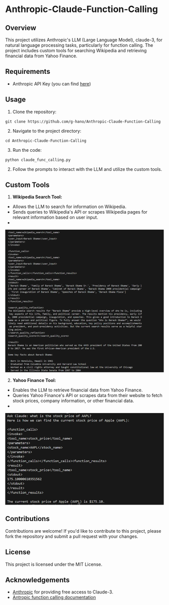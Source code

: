 # Anthropic-Claude-Function-Calling

## Overview
This project utilizes Anthropic's LLM (Large Language Model), claude-3, for natural language processing tasks, particularly for function calling. The project includes custom tools for searching Wikipedia and retrieving financial data from Yahoo Finance.

## Requirements
- Anthropic API Key (you can find [here](https://www.anthropic.com/))

## Usage
1. Clone the repository:
```
git clone https://github.com/g-hano/Anthropic-Claude-Function-Calling
```
2. Navigate to the project directory:
```
cd Anthropic-Claude-Function-Calling
```
3. Run the code:
```
python claude_func_calling.py
```

2. Follow the prompts to interact with the LLM and utilize the custom tools.

## Custom Tools
1. **Wikipedia Search Tool:**
- Allows the LLM to search for information on Wikipedia.
- Sends queries to Wikipedia's API or scrapes Wikipedia pages for relevant information based on user input.
- 
![wiki](imgs/obama.png)

2. **Yahoo Finance Tool:**
- Enables the LLM to retrieve financial data from Yahoo Finance.
- Queries Yahoo Finance's API or scrapes data from their website to fetch stock prices, company information, or other financial data.
- 
![stock](imgs/stock.png)

## Contributions
Contributions are welcome! If you'd like to contribute to this project, please fork the repository and submit a pull request with your changes.

## License
This project is licensed under the MIT License.

## Acknowledgements
- [Anthropic](https://www.anthropic.com/) for providing free access to Claude-3.
- [Antropic function calling documentation](https://github.com/anthropics/anthropic-cookbook/blob/main/function_calling/function_calling.ipynb)
